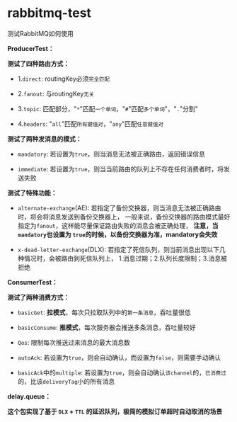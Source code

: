 # rabbitmq-test
测试RabbitMQ如何使用

**ProducerTest：**

**测试了四种路由方式：**
+ 1.`direct`: routingKey必须`完全匹配`

+ 2.`fanout`: 与routingKey`无关`

+ 3.`topic`: 匹配部分，"`*`"匹配`一个单词`，"`#`"匹配`多个单词`"，"`.`"分割"

+ 4.`headers`: "`all`"匹配`所有键值对`，"`any`"匹配`任意键值对`

**测试了两种发消息的模式：**
+ `mandatory`: 若设置为`true`，则当消息无法被正确路由，返回错误信息

+ `immediate`: 若设置为`true`，则当当前路由的队列上不存在任何消费者时，将发送失败

**测试了特殊功能：**
+ `alternate-exchange`(AE): 若指定了备份交换器，则当消息无法被正确路由时，将会将消息发送到备份交换器上，
一般来说，备份交换器的路由模式最好指定为`fanout`，这样能尽量保证路由失败的消息会被正确处理，
**注意，当`mandatory`也设置为 `true`的时候，以备份交换器为准，mandatory会失效**

+ `x-dead-letter-exchange`(DLX): 若指定了死信队列，则当前消息出现以下几种情况时，会被路由到死信队列上，
1.消息过期；2.队列长度限制；3.消息被拒绝

**ConsumerTest：**

**测试了两种消费方式：**
+ `basicGet`: **拉模式**，每次只拉取队列中的`第一条消息`，吞吐量很低

+ `basicConsume`: **推模式**，每次服务器会推送多条消息，吞吐量较好

+ `Qos`: 限制每次推送过来消息的最大消息数

+ `autoAck`: 若设置为`true`，则会自动确认，而设置为`false`，则需要手动确认

+ `basicAck`中的`multiple`: 若设置为`true`，则会自动确认`该channel`的，`已消费过`的，比该`deliveryTag`小的所有消息

**delay.queue：**

**这个包实现了基于 `DLX` + `TTL` 的延迟队列，极简的模拟订单超时自动取消的场景**
